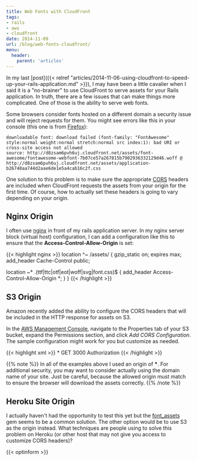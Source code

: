 ```yaml
---
title: Web Fonts with CloudFront
tags:
- rails
- aws
- cloudfront
date: 2014-11-09
url: /blog/web-fonts-cloudfront/
menu:
  header:
    parent: 'articles'
---
```


In my last [post]({{< relref "articles/2014-11-06-using-cloudfront-to-speed-up-your-rails-application.md" >}}), I may have been a little cavalier when I said it is a "no-brainer" to use CloudFront to serve assets for your Rails application. In truth, there are a few issues that can make things more complicated. One of those is the ability to serve web fonts.

<!--more-->

Some browsers consider fonts hosted on a different domain a security issue and will reject requests for them. You might see errors like this in your console (this one is from [Firefox](https://www.mozilla.org/en-US/firefox/new/)):

```
downloadable font: download failed (font-family: "FontAwesome" style:normal weight:normal stretch:normal src index:1): bad URI or cross-site access not allowed
source: http://d8zsam6pvh6uj.cloudfront.net/assets/font-awesome/fontawesome-webfont-7b07ce57a267815b7902936332129d46.woff @ http://d8zsam6pvh6uj.cloudfront.net/assets/application-b26748aa744d2aae6de1e5a4cab16c2f.css
```

One solution to this problem is to make sure the appropriate [CORS](http://en.wikipedia.org/wiki/Cross-origin_resource_sharing) headers are included when CloudFront requests the assets from your origin for the first time. Of course, how to actually set these headers is going to vary depending on your origin.

## Nginx Origin

I often use [nginx](http://nginx.com/) in front of my rails application server. In my nginx server block (virtual host) configuration, I can add a configuration like this to ensure that the **Access-Control-Allow-Origin** is set:

{{< highlight nginx >}}
location ^~ /assets/ {
  gzip_static on;
  expires max;
  add_header Cache-Control public;

  location ~* \.(ttf|ttc|otf|eot|woff|svg|font.css)$ {
    add_header Access-Control-Allow-Origin *;
  }
}
{{< /highlight >}}

## S3 Origin

Amazon recently added the ability to configure the CORS headers that will be included in the HTTP response for assets on S3.

In the [AWS Management Console](https://console.aws.amazon.com/s3/home), navigate to the Properties tab of your S3 bucket, expand the Permissions section, and click *Add CORS Configuration*. The sample configuration might work for you but customize as needed.

{{< highlight xml >}}
<CORSConfiguration>
    <CORSRule>
        <AllowedOrigin>*</AllowedOrigin>
        <AllowedMethod>GET</AllowedMethod>
        <MaxAgeSeconds>3000</MaxAgeSeconds>
        <AllowedHeader>Authorization</AllowedHeader>
    </CORSRule>
</CORSConfiguration>
{{< /highlight >}}

{{% note %}}
In all of the examples above I used an origin of **\***. For additional security, you may want to consider actually using the domain name of your site. Just be careful, because the allowed origin must match to ensure the browser will download the assets correctly.
{{% /note %}}

## Heroku Site Origin

I actually haven't had the opportunity to test this yet but the [font_assets](https://github.com/ericallam/font_assets) gem seems to be a common solution. The other option would be to use S3 as the origin instead. What techniques are people using to solve this problem on Heroku (or other host that may not give you access to customize CORS headers)?

{{< optinform >}}
